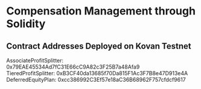 # Compensation Management through Solidity 

## Contract Addresses Deployed on Kovan Testnet
AssociateProfitSplitter:  0x79EAE45534Ad7fC31E66cC9A82c3F25B7a48Afa9  
TieredProfitSplitter:  0xB3CF40da13685f70Da815F1Ac3F7B8e47D913e4A  
DeferredEquityPlan:  0xcc386992C3Ef57e18aC36B68962F757cfdcf9617

